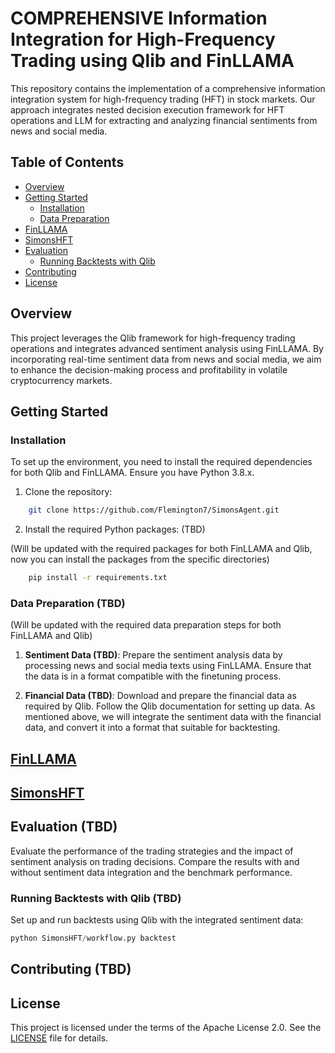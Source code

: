# COMPREHENSIVE Information Integration for High-Frequency Trading using Qlib and FinLLAMA

This repository contains the implementation of a comprehensive information integration system for high-frequency trading (HFT) in stock markets. Our approach integrates nested decision execution framework for HFT operations and LLM for extracting and analyzing financial sentiments from news and social media.

## Table of Contents

- [Overview](#overview)
- [Getting Started](#getting-started)
  - [Installation](#installation)
  - [Data Preparation](#data-preparation)
- [FinLLAMA](#finetuning-finllama)
- [SimonsHFT](#simonshft)
- [Evaluation](#evaluation-tbd)
  - [Running Backtests with Qlib](#running-backtests-with-qlib-tbd)
- [Contributing](#contributing)
- [License](#license)

## Overview

This project leverages the Qlib framework for high-frequency trading operations and integrates advanced sentiment analysis using FinLLAMA. By incorporating real-time sentiment data from news and social media, we aim to enhance the decision-making process and profitability in volatile cryptocurrency markets.

## Getting Started

### Installation

To set up the environment, you need to install the required dependencies for both Qlib and FinLLAMA. Ensure you have Python 3.8.x.

1. Clone the repository:

```bash
    git clone https://github.com/Flemington7/SimonsAgent.git
```

2. Install the required Python packages: (TBD)

(Will be updated with the required packages for both FinLLAMA and Qlib, now you can install the packages from the specific directories)

```bash
    pip install -r requirements.txt
```

### Data Preparation (TBD)

(Will be updated with the required data preparation steps for both FinLLAMA and Qlib)

1. **Sentiment Data (TBD)**: Prepare the sentiment analysis data by processing news and social media texts using FinLLAMA. Ensure that the data is in a format compatible with the finetuning process.

2. **Financial Data (TBD)**: Download and prepare the financial data as required by Qlib. Follow the Qlib documentation for setting up data. As mentioned above, we will integrate the sentiment data with the financial data, and convert it into a format that suitable for backtesting.

## [FinLLAMA](FinLLAMA/README.md)

## [SimonsHFT](SimonsHFT/README.md)

## Evaluation (TBD)

Evaluate the performance of the trading strategies and the impact of sentiment analysis on trading decisions. Compare the results with and without sentiment data integration and the benchmark performance.

### Running Backtests with Qlib (TBD)

Set up and run backtests using Qlib with the integrated sentiment data:

```python
python SimonsHFT/workflow.py backtest
```

## Contributing (TBD)

## License

This project is licensed under the terms of the Apache License 2.0. See the [LICENSE](LICENSE) file for details.
